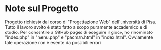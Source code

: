 # Note sul Progetto
Progetto richiesto dal corso di "Progettazione Web" dell'università di Pisa. Tutto il lavoro svolto è stato fatto a scopo puramente accademico e di studio.
Per consentire a GitHub pages di eseguire il gioco, ho rinominato "index.php" in "menu.php" e "pacman.html" in "index.html". Ovviamente tale operazione non è esente da possibili errori
